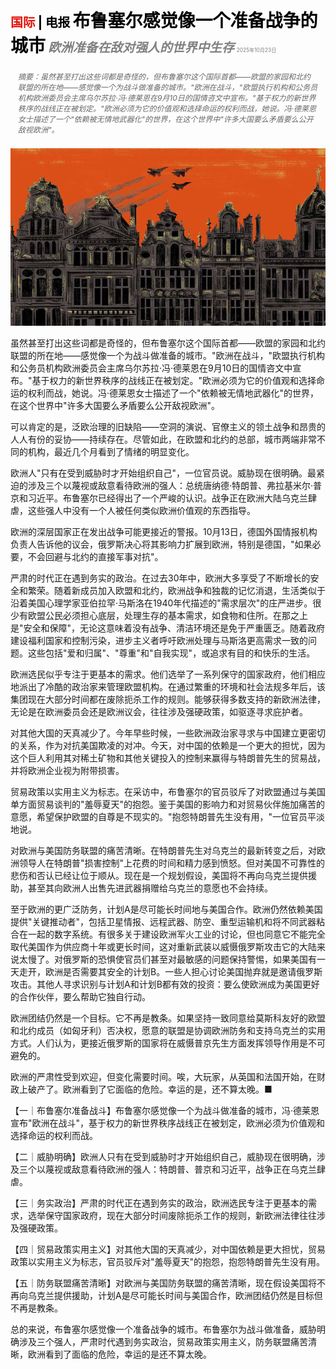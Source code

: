<span style="color:#E3120B; font-size:14.9pt; font-weight:bold;">国际</span> <span style="color:#000000; font-size:14.9pt; font-weight:bold;">| 电报</span>
<span style="color:#000000; font-size:21.0pt; font-weight:bold;">布鲁塞尔感觉像一个准备战争的城市</span>
<span style="color:#808080; font-size:14.9pt; font-weight:bold; font-style:italic;">欧洲准备在敌对强人的世界中生存</span>
<span style="color:#808080; font-size:6.2pt;">2025年10月23日</span>

<div style="padding:8px 12px; color:#666; font-size:9.0pt; font-style:italic; margin:12px 0;">摘要：虽然甚至打出这些词都是奇怪的，但布鲁塞尔这个国际首都——欧盟的家园和北约联盟的所在地——感觉像一个为战斗做准备的城市。"欧洲在战斗，"欧盟执行机构和公务员机构欧洲委员会主席乌尔苏拉·冯·德莱恩在9月10日的国情咨文中宣布。"基于权力的新世界秩序的战线正在被划定。"欧洲必须为它的价值观和选择命运的权利而战，她说。冯·德莱恩女士描述了一个"依赖被无情地武器化"的世界，在这个世界中"许多大国要么矛盾要么公开敌视欧洲"。</div>

![](../images/046_Brussels_feels_like_a_city_preparing_for_war/p0201_img01.jpeg)

虽然甚至打出这些词都是奇怪的，但布鲁塞尔这个国际首都——欧盟的家园和北约联盟的所在地——感觉像一个为战斗做准备的城市。"欧洲在战斗，"欧盟执行机构和公务员机构欧洲委员会主席乌尔苏拉·冯·德莱恩在9月10日的国情咨文中宣布。"基于权力的新世界秩序的战线正在被划定。"欧洲必须为它的价值观和选择命运的权利而战，她说。冯·德莱恩女士描述了一个"依赖被无情地武器化"的世界，在这个世界中"许多大国要么矛盾要么公开敌视欧洲"。

可以肯定的是，泛欧治理的旧缺陷——空洞的演说、官僚主义的领土战争和昂贵的人人有份的妥协——持续存在。尽管如此，在欧盟和北约的总部，城市两端非常不同的机构，最近几个月看到了情绪的明显变化。

欧洲人"只有在受到威胁时才开始组织自己"，一位官员说。威胁现在很明确。最紧迫的涉及三个以蔑视或敌意看待欧洲的强人：总统唐纳德·特朗普、弗拉基米尔·普京和习近平。布鲁塞尔已经得出了一个严峻的认识。战争正在欧洲大陆乌克兰肆虐，这些强人中没有一个人被任何类似欧洲价值观的东西指导。

欧洲的深层国家正在发出战争可能更接近的警报。10月13日，德国外国情报机构负责人告诉他的议会，俄罗斯决心将其影响力扩展到欧洲，特别是德国，"如果必要，不会回避与北约的直接军事对抗"。

严肃的时代正在遇到务实的政治。在过去30年中，欧洲大多享受了不断增长的安全和繁荣。随着新成员加入欧盟和北约，欧洲战争和独裁的记忆消退，生活类似于沿着美国心理学家亚伯拉罕·马斯洛在1940年代描述的"需求层次"的庄严进步。很少有欧盟公民必须担心底层，处理生存的基本需求，如食物和住所。在那之上是"安全和保障"，无论这意味着没有战争、清洁环境还是免于严重匮乏。随着政府建设福利国家和控制污染，进步主义者呼吁欧洲处理与马斯洛更高需求一致的问题。这些包括"爱和归属"、"尊重"和"自我实现"，或追求有目的和快乐的生活。

欧洲选民似乎专注于更基本的需求。他们选举了一系列保守的国家政府，他们相应地派出了冷酷的政治家来管理欧盟机构。在通过繁重的环境和社会法规多年后，该集团现在大部分时间都在废除扼杀工作的规则。能够获得多数支持的新欧洲法律，无论是在欧洲委员会还是欧洲议会，往往涉及强硬政策，如驱逐寻求庇护者。

对其他大国的天真减少了。今年早些时候，一些欧洲政治家寻求与中国建立更密切的关系，作为对抗美国欺凌的对冲。今天，对中国的依赖是一个更大的担忧，因为这个巨人利用其对稀土矿物和其他关键投入的控制来赢得与特朗普先生的贸易战，并将欧洲企业视为附带损害。

贸易政策以实用主义为标志。在采访中，布鲁塞尔的官员驳斥了对欧盟通过与美国单方面贸易谈判的"羞辱夏天"的抱怨。鉴于美国的影响力和对贸易伙伴施加痛苦的意愿，希望保护欧盟的自尊是不现实的。"抱怨特朗普先生没有用，"一位官员平淡地说。

对欧洲与美国防务联盟的痛苦清晰。在特朗普先生对乌克兰的最新转变之后，对欧洲领导人在特朗普"损害控制"上花费的时间和精力感到愤怒。但对美国不可靠性的悲伤和否认已经让位于顺从。现在是一个规划假设，美国将不再向乌克兰提供援助，甚至其向欧洲人出售先进武器捐赠给乌克兰的意愿也不会持续。

至于欧洲的更广泛防务，计划A是尽可能长时间地与美国合作。欧洲仍然依赖美国提供"关键推动者"，包括卫星情报、远程武器、防空、重型运输机和将不同武器粘合在一起的数字系统。有很多关于建设欧洲军火工业的讨论，但也同意它不能完全取代美国作为供应商十年或更长时间，这对重新武装以威慑俄罗斯攻击它的大陆来说太慢了。对俄罗斯的恐惧使官员们甚至对最敏感的问题保持警惕，如果美国有一天走开，欧洲是否需要其安全的计划B。一些人担心讨论美国抛弃就是邀请俄罗斯攻击。其他人寻求识别与计划A和计划B都有效的投资：要么使欧洲成为美国更好的合作伙伴，要么帮助它独自行动。

欧洲团结仍然是一个目标。它不再是教条。如果坚持一致同意给莫斯科友好的欧盟和北约成员（如匈牙利）否决权，愿意的联盟是协调欧洲防务和支持乌克兰的实用方式。人们认为，更接近俄罗斯的国家将在威慑普京先生方面发挥领导作用是不可避免的。

欧洲的严肃性受到欢迎，但变化需要时间。唉，大玩家，从英国和法国开始，在财政上破产了。欧洲看到了它面临的危险。幸运的是，还不算太晚。■

【一｜布鲁塞尔准备战斗】布鲁塞尔感觉像一个为战斗做准备的城市，冯·德莱恩宣布"欧洲在战斗"，基于权力的新世界秩序战线正在被划定，欧洲必须为价值观和选择命运的权利而战。

【二｜威胁明确】欧洲人只有在受到威胁时才开始组织自己，威胁现在很明确，涉及三个以蔑视或敌意看待欧洲的强人：特朗普、普京和习近平，战争正在乌克兰肆虐。

【三｜务实政治】严肃的时代正在遇到务实的政治，欧洲选民专注于更基本的需求，选举保守国家政府，现在大部分时间废除扼杀工作的规则，新欧洲法律往往涉及强硬政策。

【四｜贸易政策实用主义】对其他大国的天真减少，对中国依赖是更大担忧，贸易政策以实用主义为标志，官员驳斥对"羞辱夏天"的抱怨，抱怨特朗普先生没有用。

【五｜防务联盟痛苦清晰】对欧洲与美国防务联盟的痛苦清晰，现在假设美国将不再向乌克兰提供援助，计划A是尽可能长时间与美国合作，欧洲团结仍然是目标但不再是教条。

总的来说，布鲁塞尔感觉像一个准备战争的城市。布鲁塞尔为战斗做准备，威胁明确涉及三个强人，严肃时代遇到务实政治，贸易政策实用主义，防务联盟痛苦清晰，欧洲看到了面临的危险，幸运的是还不算太晚。

